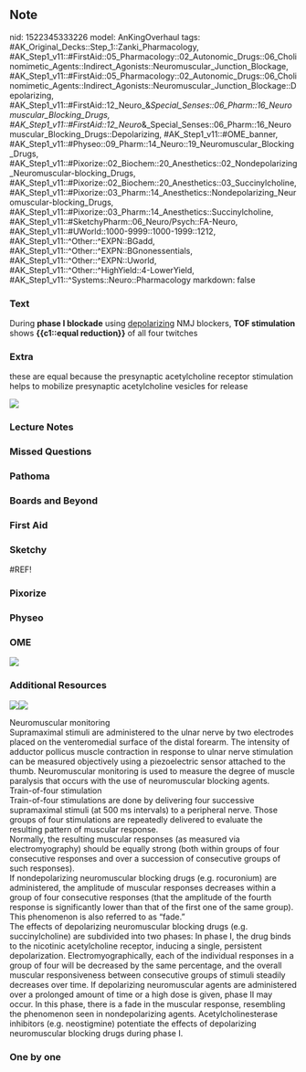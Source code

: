## Note
nid: 1522345333226
model: AnKingOverhaul
tags: #AK_Original_Decks::Step_1::Zanki_Pharmacology, #AK_Step1_v11::#FirstAid::05_Pharmacology::02_Autonomic_Drugs::06_Cholinomimetic_Agents::Indirect_Agonists::Neuromuscular_Junction_Blockage, #AK_Step1_v11::#FirstAid::05_Pharmacology::02_Autonomic_Drugs::06_Cholinomimetic_Agents::Indirect_Agonists::Neuromuscular_Junction_Blockage::Depolarizing, #AK_Step1_v11::#FirstAid::12_Neuro_&_Special_Senses::06_Pharm::16_Neuromuscular_Blocking_Drugs, #AK_Step1_v11::#FirstAid::12_Neuro_&_Special_Senses::06_Pharm::16_Neuromuscular_Blocking_Drugs::Depolarizing, #AK_Step1_v11::#OME_banner, #AK_Step1_v11::#Physeo::09_Pharm::14_Neuro::19_Neuromuscular_Blocking_Drugs, #AK_Step1_v11::#Pixorize::02_Biochem::20_Anesthetics::02_Nondepolarizing_Neuromuscular-blocking_Drugs, #AK_Step1_v11::#Pixorize::02_Biochem::20_Anesthetics::03_Succinylcholine, #AK_Step1_v11::#Pixorize::03_Pharm::14_Anesthetics::Nondepolarizing_Neuromuscular-blocking_Drugs, #AK_Step1_v11::#Pixorize::03_Pharm::14_Anesthetics::Succinylcholine, #AK_Step1_v11::#SketchyPharm::06_Neuro/Psych::FA-Neuro, #AK_Step1_v11::#UWorld::1000-9999::1000-1999::1212, #AK_Step1_v11::^Other::^EXPN::BGadd, #AK_Step1_v11::^Other::^EXPN::BGnonessentials, #AK_Step1_v11::^Other::^EXPN::Uworld, #AK_Step1_v11::^Other::^HighYield::4-LowerYield, #AK_Step1_v11::^Systems::Neuro::Pharmacology
markdown: false

### Text
During <b>phase I blockade</b> using <u>depolarizing</u> NMJ
blockers, <b>TOF stimulation</b> shows <b>{{c1::equal
reduction}}</b> of all four twitches

### Extra
these are equal because the presynaptic acetylcholine receptor
stimulation helps to mobilize presynaptic acetylcholine vesicles
for release
<div><img src="Succinylcholine%20.png" class="resizer"></div>

### Lecture Notes


### Missed Questions


### Pathoma


### Boards and Beyond


### First Aid


### Sketchy
#REF!

### Pixorize


### Physeo


### OME
<div class="ome-widget">
  <a href="https://onlinemeded.org?ref=anki"><img src=
  "_OME_AnkiFlashcards_General_3.png"></a>
</div>

### Additional Resources
<img src="big_5b1fccbea266b.jpg"><img src="big_58b40080653c3.jpg">
<div>
  <div>
    <div>
      Neuromuscular monitoring
    </div>
  </div>
  <div>
    <div>
      <div>
        Supramaximal stimuli are administered to the ulnar nerve by
        two electrodes placed on the venteromedial surface of the
        distal forearm. The intensity of adductor pollicus muscle
        contraction in response to ulnar nerve stimulation can be
        measured objectively using a piezoelectric sensor attached
        to the thumb. Neuromuscular monitoring is used to measure
        the degree of muscle paralysis that occurs with the use of
        neuromuscular blocking agents.
      </div>
    </div>
  </div>
  <div>
    <div>
      <div>
        Train-of-four stimulation
      </div>
    </div>
    <div>
      <div>
        <div>
          Train-of-four stimulations are done by delivering four
          successive supramaximal stimuli (at 500 ms intervals) to
          a peripheral nerve. Those groups of four stimulations are
          repeatedly delivered to evaluate the resulting pattern of
          muscular response.
        </div>
        <div>
          Normally, the resulting muscular responses (as measured
          via electromyography) should be equally strong (both
          within groups of four consecutive responses and over a
          succession of consecutive groups of such responses).
        </div>
        <div>
          If nondepolarizing neuromuscular blocking drugs (e.g.
          rocuronium) are administered, the amplitude of muscular
          responses decreases within a group of four consecutive
          responses (that the amplitude of the fourth response is
          significantly lower than that of the first one of the
          same group). This phenomenon is also referred to as
          “fade.”
        </div>
        <div>
          The effects of depolarizing neuromuscular blocking drugs
          (e.g. succinylcholine) are subdivided into two phases: In
          phase I, the drug binds to the nicotinic acetylcholine
          receptor, inducing a single, persistent depolarization.
          Electromyographically, each of the individual responses
          in a group of four will be decreased by the same
          percentage, and the overall muscular responsiveness
          between consecutive groups of stimuli steadily decreases
          over time. If depolarizing neuromuscular agents are
          administered over a prolonged amount of time or a high
          dose is given, phase II may occur. In this phase, there
          is a fade in the muscular response, resembling the
          phenomenon seen in nondepolarizing agents.
          Acetylcholinesterase inhibitors (e.g. neostigmine)
          potentiate the effects of depolarizing neuromuscular
          blocking drugs during phase I.
        </div>
      </div>
    </div>
  </div>
</div>

### One by one

